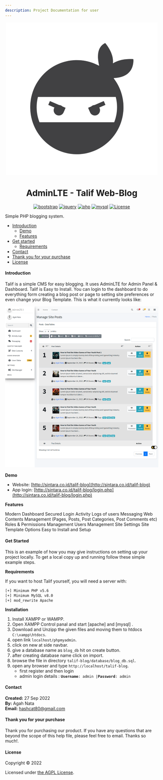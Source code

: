 ```yaml
---
description: Project Documentation for user
---
```


<p align="center"><img src="images/ninja-logo.png" alt="ninja-logo"Talif Web-Blog</p>

<h1 align="center">AdminLTE - Talif Web-Blog</h1>
<div align="center">

[![bootstrap](https://img.shields.io/badge/Bootstrap-4.6-informational.svg?logo=bootstrap&logoColor=white)](https://getbootstrap.com)
[![jquery](https://img.shields.io/badge/jQuery-3.6.0-brightgreen.svg?logo=jquery&logoColor=white)](https://jquery.com)
[![php](https://img.shields.io/badge/php-7.2-critical.svg?logo=php&logoColor=white)](https://www.php.net)
[![mysql](https://img.shields.io/badge/mysql-8.0-blue.svg?logo=mysql&logoColor=white)](https://www.mysql.com)
[![License](https://img.shields.io/github/license/arduino-uno/talif-blog)](LICENSE.md)

</div>

Simple PHP blogging system.

* [Introduction](./#introduction)
  * [Demo](./#demo)
  * [Features](./#features)
* [Get started](./#get-started)
  * [Requirements](./#requirements)
* [Contact](./#contact)
* [Thank you for your purchase](./#thank-you-open-source)
* [License](./#license)

#### Introduction

Talif is a simple CMS for easy blogging. It uses AdminLTE for Admin Panel & Dashboard. Talif is Easy to Install. You can login to the dashboard to do everything form creating a blog post or page to setting site preferences or even change your Blog Template. This is what it currently looks like:

![screen-shot](https://raw.githubusercontent.com/arduino-uno/talif-blog/main/images/screenshot.png)

**Demo**

* Website: [http://sintara.co.id/talif-blog](http://sintara.co.id/talif-blog)
* App login: [http://sintara.co.id/talif-blog/login.php](http://sintara.co.id/talif-blog/login.php)

**Features**

Modern Dashboard Secured Login Activity Logs of users Messaging Web Contents Management (Pages, Posts, Post Categories, Post Comments etc) Roles & Permissions Management Users Management Site Settings Site Template Options Easy to Install and Setup

#### Get Started

This is an example of how you may give instructions on setting up your project locally. To get a local copy up and running follow these simple example steps.

**Requirements**

If you want to host Talif yourself, you will need a server with:

```
[+] Minimum PHP v5.6
[+] Minimum MySQL v8.0
[+] mod_rewrite Apache
```

**Installation**

1. Install XAMPP or WAMPP.
2. Open XAMPP Control panal and start \[apache] and \[mysql] .
3. Download and Unzipp the given files and moving them to htdocs `C:\xampp\htdocs`.
4. open link `localhost/phpmyadmin`.
5. click on new at side navbar.
6. give a database name as `blog_db` hit on create button.
7. after creating database name click on import.
8. browse the file in directory `talif-blog/database/blog_db.sql`.
9. open any browser and type `http://localhost/talif-blog`.
   * first register and then login
   * admin login details : **`Username`**`: admin |`**`Password`**`: admin`

#### Contact

**Created:** 27 Sep 2022\
**By:** Agah Nata\
**Email:** [hashcat80@gmail.com](mailto:hashcat80@gmail.com)

#### Thank you for your purchase

Thank you for purchasing our product. If you have any questions that are beyond the scope of this help file, please feel free to email. Thanks so much!.

#### License

Copyright © 2022

Licensed under [the AGPL License](LICENSE.md).

